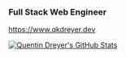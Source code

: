 ### Full Stack Web Engineer 

https://www.qkdreyer.dev

[![Quentin Dreyer's GitHub Stats](https://github-readme-stats.vercel.app/api?username=qkdreyer&count_private=true)](https://github.com/anuraghazra/github-readme-stats)
